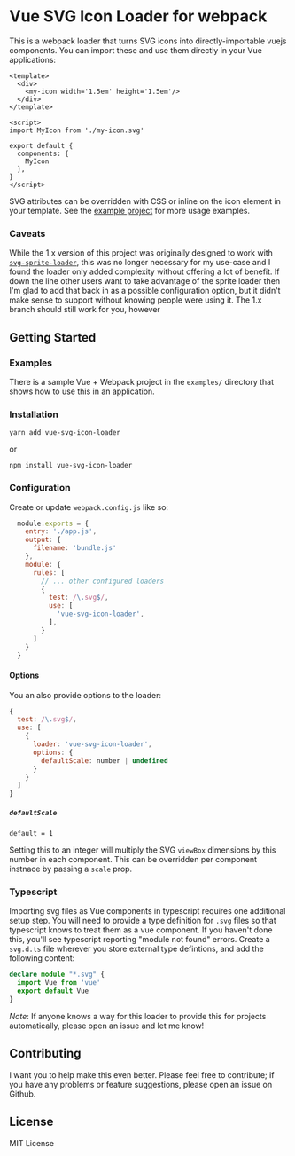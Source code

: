 # Vue SVG Icon Loader for webpack

This is a webpack loader that turns SVG icons into directly-importable vuejs components.
You can import these and use them directly in your Vue applications:

```vue
<template>
  <div>
    <my-icon width='1.5em' height='1.5em'/>
  </div>
</template>

<script>
import MyIcon from './my-icon.svg'

export default {
  components: {
    MyIcon
  },
}
</script>
```

SVG attributes can be overridden with CSS or inline on the icon element in your template.
See the [example project](./examples/basic/src/components/IconsDemo.vue) for
more usage examples.

### Caveats

While the 1.x version of this project was originally designed to work with
[`svg-sprite-loader`](https://github.com/kisenka/svg-sprite-loader), this was no longer
necessary for my use-case and I found the loader only added complexity without offering
a lot of benefit. If down the line other users want to take advantage of the sprite loader
then I'm glad to add that back in as a possible configuration option, but it didn't make
sense to support without knowing people were using it.  The 1.x branch should still work
for you, however

## Getting Started

### Examples

There is a sample Vue + Webpack project in the `examples/` directory that shows
how to use this in an application.

### Installation

```
yarn add vue-svg-icon-loader
```

or

```
npm install vue-svg-icon-loader
```

### Configuration

Create or update `webpack.config.js` like so:

``` javascript
  module.exports = {
    entry: './app.js',
    output: {
      filename: 'bundle.js'
    },
    module: {
      rules: [
        // ... other configured loaders
        {
          test: /\.svg$/,
          use: [
            'vue-svg-icon-loader',
          ],
        }
      ]
    }
  }
```

#### Options

You an also provide options to the loader:

``` javascript
{
  test: /\.svg$/,
  use: [
    {
      loader: 'vue-svg-icon-loader',
      options: {
        defaultScale: number | undefined
      }
    }
  ]
}
```

##### `defaultScale`

`default = 1`

Setting this to an integer will multiply the SVG `viewBox` dimensions by this number in
each component.  This can be overridden per component instnace by passing a `scale` prop.

### Typescript

Importing svg files as Vue components in typescript requires one additional setup step.
You will need to provide a type definition for `.svg` files so that typescript knows to treat
them as a vue component.  If you haven't done this, you'll see typescript reporting
"module not found" errors.  Create a `svg.d.ts` file wherever you store external type
defintions, and add the following content:

```typescript
declare module "*.svg" {
  import Vue from 'vue'
  export default Vue
}
```

*Note*: If anyone knows a way for this loader to provide this for projects automatically,
please open an issue and let me know!

## Contributing

I want you to help make this even better. Please feel free to contribute; if you have any
problems or feature suggestions, please open an issue on Github.

## License

MIT License
